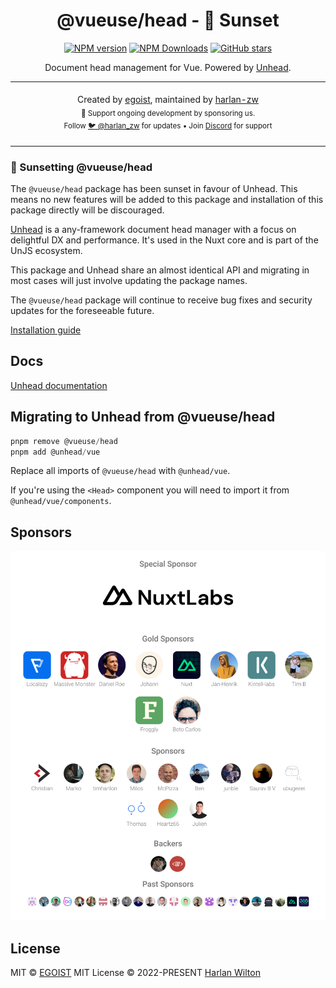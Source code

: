 <h1 align='center'>@vueuse/head - 🌇 Sunset</h1>

<p align="center">
<a href='https://github.com/harlan-zw/unhead/actions/workflows/test.yml'>
</a>
<a href="https://www.npmjs.com/package/@vueuse/head" target="__blank"><img src="https://img.shields.io/npm/v/@vueuse/head?style=flat&colorA=002438&colorB=28CF8D" alt="NPM version"></a>
<a href="https://www.npmjs.com/package/@vueuse/head" target="__blank"><img alt="NPM Downloads" src="https://img.shields.io/npm/dm/@vueuse/head?flat&colorA=002438&colorB=28CF8D"></a>
<a href="https://github.com/vueuse/head" target="__blank"><img alt="GitHub stars" src="https://img.shields.io/github/stars/vueuse/head?flat&colorA=002438&colorB=28CF8D"></a>
</p>


<p align="center">
Document head management for Vue. Powered by <a href="https://unhead.unjs.io/">Unhead</a>.
</p>

<p align="center">
<table>
<tbody>
<td align="center">
<img width="800" height="0" /><br>
Created by <a href="https://github.com/sponsors/egoist">egoist</a>, maintained by <a href="https://github.com/harlan-zw">harlan-zw</a> <br>
<sub>💛 Support ongoing development by sponsoring us.</sub><br> 
<sub>Follow <a href="https://twitter.com/harlan_zw">🐦 @harlan_zw</a> for updates  • Join <a href="https://discord.gg/275MBUBvgP">Discord</a> for support</sub><br>
<img width="800" height="0" />
</td>
</tbody>
</table>
</p>

### 🌇 Sunsetting @vueuse/head

The `@vueuse/head` package has been sunset in favour of Unhead. This means no new features will be added to this package and
installation of this package directly will be discouraged.

[Unhead](https://unhead.unjs.io) is a any-framework document head manager with a focus on delightful DX and performance. 
It's used in the Nuxt core and is part of the UnJS ecosystem. 

This package and Unhead share an almost identical API and migrating in most cases will just involve updating the package names.

The `@vueuse/head` package will continue to receive bug fixes and security updates for the foreseeable future.

[Installation guide](https://unhead.unjs.io/setup/vue/installation)

## Docs

[Unhead documentation](https://unhead.unjs.io/setup/vue/installation)

## Migrating to Unhead from @vueuse/head

```ts
pnpm remove @vueuse/head
pnpm add @unhead/vue
```

Replace all imports of `@vueuse/head` with `@unhead/vue`.

If you're using the `<Head>` component you will need to import it from `@unhead/vue/components`.

## Sponsors

<p align="center">
  <a href="https://raw.githubusercontent.com/harlan-zw/static/main/sponsors.svg">
    <img src='https://raw.githubusercontent.com/harlan-zw/static/main/sponsors.svg'/>
  </a>
</p>


## License

MIT &copy; [EGOIST](https://egoist.sh)
MIT License © 2022-PRESENT [Harlan Wilton](https://github.com/harlan-zw)
